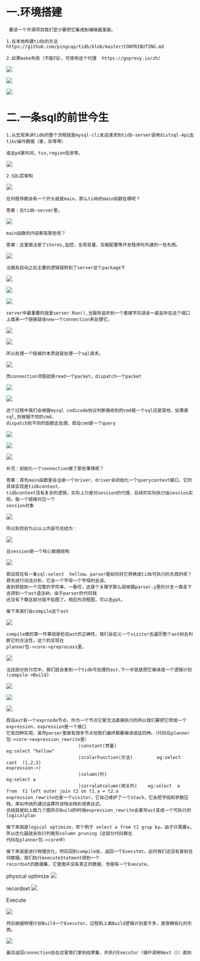 # 一.环境搭建
    
     要读一个开源项目我们至少要把它集成到编辑器里面。
     
    1.在本地构建tidb的方法 https://github.com/pingcap/tidb/blob/master/CONTRIBUTING.md
    
    2.如果make失败（不能FQ），可使用这个代理  https://goproxy.io/zh/
    
![](tidb1-1.png)

![](tidb27.png)

![](tidb26.png)

# 二.一条sql的前世今生

    1.从宏观来讲tidb的整个流程就是mysql-cli发送请求到tidb-server调用distsql-Api去tikv操作数据（拿，存等等）
    
    或去pd拿时间，tso,region信息等。
          
![](tidb-architecture.png)

    2.SQL层架构
    
![](tidb-sql-layer.png)

    任何程序都会有一个开头就是main，那么tidb的main函数在哪呢？
    
    答案：在tidb-server里。
    
![](tidb-main.png)
    
    main函数的内容都有那些呢？
    
    答案：这里面注册了stores,监控，全局变量，加载配置等开发程序时共通的一些东西。
    
![](tidb1.png)

    当服务启动之后主要的逻辑就转到了server这个package下
    
![](tidb2.png)   

![](tidb3.png)   

![](tidb-server.png)

    server中最重要的就是server.Run(),当服务监听到一个套接字后就会一直监听在这个端口上面来一个链接就会new一个connection来处理它。
    
![](tidb4.png)

![](tidb5.png)   

    所以处理一个链接的本质就是处理一个sql请求。
    
![](tidb7.png)   

    而connection流程就是read一个packet，dispatch一个packet
    
![](tidb8.png)

![](tidb9.png)   

    这个过程中我们会根据mysql codicode协议判断接收到的cmd是一个sql还是其他，如果是sql,则根据不同的cmd，
    dispatch到不同的函数去处理。假设cmd是一个query
    
![](tidb-cmd.png)   

![](tidb-cmd1.png)   

![](tidb15.png)   

    补充：初始化一个connection做了那些事情呢？
    
    答案：首先main函数里会注册一个driver，driver会初始化一个querycontext接口，它的具体实现是tidbcontext，
    tidbcontext没有复杂的逻辑，实际上只是对session的代理，后续的实际执行由session实现。每一个链接对应一个
    session对象
    
![](tidbcontext.png)   

    所以到目前为止以上内容可总结为：
    
![](tidb18.png) 

    且session是一个核心数据结构
   
![](tidb-session.png) 
 
    假设现在有一条sql:select  hellow。parser是如何将它转换成tidb可执行的东西的呢？首先进行词法分析，它会一个字母一个字母的去读，
    直到获取到一个完整的字符串，一看哎，这是个关键字那么就根据parser.y里的分支一直走下去得到一个ast语法树。由于parser的代码我
    还没有下载这部分就不贴图了。相应的流程图，可以去ppt。
    
    接下来我们会compile这个ast
    
![](tidb21.png) 

    compile做的第一件事就是检验ast的正确性，我们会定义一个visitor去遍历整个ast树去判断它的合法性，这个的实现在
    planner包->core->preprocess里。
    
![](tidb22.png) 
    
    当这部分执行完毕，我们就会拿到一个tidb可处理的ast.下一步就是把它编译成一个逻辑计划(compile->Build)
    
![](tidb23.png) 

![](tidb24.png)

![](tidb25.png) 

    假设ast有一个exprnode节点，作为一个节点它是无法直接执行的所以我们要把它转成一个expression，expression是一个接口
    它有四种实现。虽然parser里面有很多节点但我们最终都要编译成这四种。（代码在planner包->core->expression_rewrite里）
                               |constant(常量)                     eg:select "hellow"
                               |scalarFunction(方法)         eg:select  cast  (1,2,3)
    expression->|
                               |column(列)                             eg:select a
                               |corralatcolumn(相关列)    eg:select  a  from  t1 left outer join t2 on t1.a = t2.a 
    expression_rewrite也是一个visitor，它自己维护了一个stack，它会把字段和参数压栈，类似传统的通过运算符进栈出栈形成表达式。
    总结就是如上面几个图所示Build的时候expression_rewrite会重写ast变成一个可执行的logicalplan
    
    接下来就是logical optimize，举个例子 select a from t1 grup by。由于只需要a,所以优化器就会执行列裁剪column pruning（这部分代码都在
    代码在planner包->core中）
    
    接下来就是进行物理优化，然后回到compile处，返回一个Execstmt。此时我们还没有拿到任何数据。我们执行executeStatment得到一个
    recordset的数据集，它里面并没有真正的数据，但是有一个Execute。
 
 physical optimize
![](tidb28.png) 

recordset
![](tidb29.png) 

Execute

![](tidb30.png) 
   
    然后根据物理计划Build一个Executor。过程和上面Build逻辑计划差不多，是很模板化的东西。
     
![](tidb31.png) 
    
    最后返回connection处在这里我们拿到结果集，并执行Executor（循环调用Next（））直到



    
                               


    
    
    

